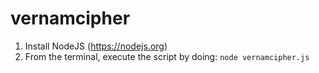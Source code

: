 # vernamcipher

1. Install NodeJS (https://nodejs.org)
2. From the terminal, execute the script by doing: `node vernamcipher.js`
